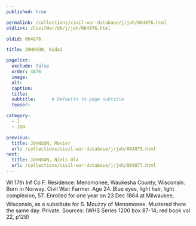 ```yaml
---
published: true

permalink: /collections/civil-war-database/j/joh/004876.html
oldlink: /CivilWar/db/j/joh/004876.html

oldid: 004876

title: JOHNSON, Nidai

pagelist:
  exclude: false
  order: 4876
  image: 
  alt:
  caption:
  title:
  subtitle:      # Defaults to page subtitle
  teaser:

category: 
  - J 
  - JOH

previous:
  title: JOHNSON, Mosier
  url: /collections/civil-war-database/j/joh/004875.html  
next:
  title: JOHNSON, Niels Ola
  url: /collections/civil-war-database/j/joh/004877.html   
---
```

WI 17th Inf Co F. Residence: Menomonee, Waukesha County, Wisconsin. Born in Norway. Civil War: Farmer. Age 24. Blue eyes, light hair, light complexion, 5&#146;7&#148;. Enrolled for one year on 23 Dec 1864 at Milwaukee, Wisconsin, as a substitute for S. Mouzzy of Menomonee. Mustered there the same day. Private. Sources: (WHS Series 1200 box 87-14; red book vol 22, p128)